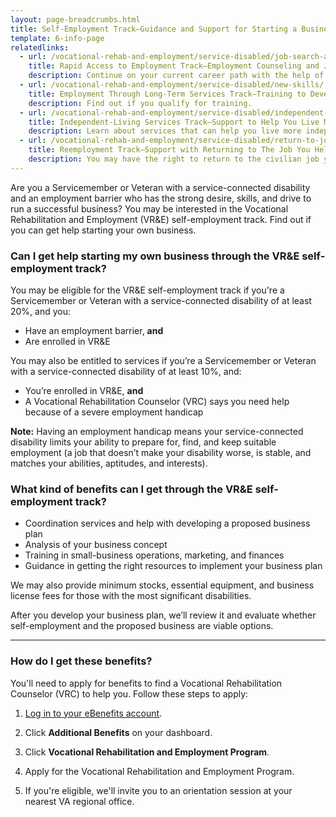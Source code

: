 ```yaml
---
layout: page-breadcrumbs.html
title: Self-Employment Track—Guidance and Support for Starting a Business
template: 6-info-page
relatedlinks:
  - url: /vocational-rehab-and-employment/service-disabled/job-search-and-counseling/
    title: Rapid Access to Employment Track—Employment Counseling and Job-Search Assistance
    description: Continue on your current career path with the help of our counselors.
  - url: /vocational-rehab-and-employment/service-disabled/new-skills/
    title: Employment Through Long-Term Services Track—Training to Develop New Job Skills
    description: Find out if you qualify for training.
  - url: /vocational-rehab-and-employment/service-disabled/independent-living/
    title: Independent-Living Services Track—Support to Help You Live More Independently
    description: Learn about services that can help you live more independently with your service-connected disability.
  - url: /vocational-rehab-and-employment/service-disabled/return-to-job/
    title: Reemployment Track—Support with Returning to The Job You Held Before Mobilization
    description: You may have the right to return to the civilian job you help before activating. Find out how we can help with this process.
---
```


<div class="va-introtext">

Are you a Servicemember or Veteran with a service-connected disability and an employment barrier who has the strong desire, skills, and drive to run a successful business? You may be interested in the Vocational Rehabilitation and Employment (VR&amp;E) self-employment track. Find out if you can get help starting your own business.

</div>

<div class="feature" markdown="1">

### Can I get help starting my own business through the VR&amp;E self-employment track?

You may be eligible for the VR&amp;E self-employment track if you're a Servicemember or Veteran with a service-connected disability of at least 20%, and you:

- Have an employment barrier, **and**
- Are enrolled in VR&amp;E

You may also be entitled to services if you’re a Servicemember or Veteran with a service-connected disability of at least 10%, and:
- You’re enrolled in VR&E, **and**
- A Vocational Rehabilitation Counselor (VRC) says you need help because of a severe employment handicap
	
**Note:** Having an employment handicap means your service-connected disability limits your ability to  prepare for, find, and keep suitable employment (a job that doesn’t make your disability worse, is stable, and matches your abilities, aptitudes, and interests).


</div>

### What kind of benefits can I get through the VR&amp;E self-employment track?

- Coordination services and help with developing a proposed business plan
- Analysis of your business concept
- Training in small-business operations, marketing, and finances
- Guidance in getting the right resources to implement your business plan

We may also provide minimum stocks, essential equipment, and business license fees for those with the most significant disabilities.

After you develop your business plan, we’ll review it and evaluate whether self-employment and the proposed business are viable options.

<hr>

### How do I get these benefits?

You'll need to apply for benefits to find a Vocational Rehabilitation Counselor (VRC) to help you. Follow these steps to apply:

<ol class="process">

<li class="process-step list-one">

[Log in to your eBenefits account](https://www.ebenefits.va.gov/ebenefits/homepage).

</li>

<li class="process-step list-two">

Click **Additional Benefits** on your dashboard.

</li>

<li class="process-step list-three">

Click **Vocational Rehabilitation and Employment Program**.

</li>

<li class="process-step list-four">

Apply for the Vocational Rehabilitation and Employment Program. 

</li>

<li class="process-step list-five">

If you're eligible, we'll invite you to an orientation session at your nearest VA regional office.

</li>
</ol>







